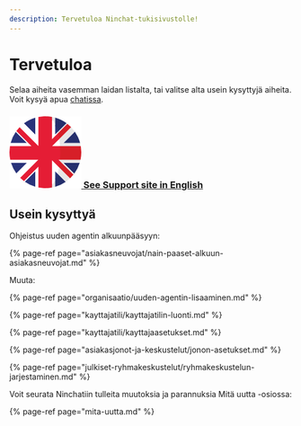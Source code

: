 ```yaml
---
description: Tervetuloa Ninchat-tukisivustolle!
---
```


# Tervetuloa

Selaa aiheita vasemman laidan listalta, tai valitse alta usein kysyttyjä aiheita. Voit kysyä apua [chatissa](https://ninchat.com/contact). 

### [![](.gitbook/assets/en.png) See Support site in English](https://support.ninchat.com/ninchat-support/v/english/)

## Usein kysyttyä

Ohjeistus uuden agentin alkuunpääsyyn:

{% page-ref page="asiakasneuvojat/nain-paaset-alkuun-asiakasneuvojat.md" %}

Muuta:

{% page-ref page="organisaatio/uuden-agentin-lisaaminen.md" %}

{% page-ref page="kayttajatili/kayttajatilin-luonti.md" %}

{% page-ref page="kayttajatili/kayttajaasetukset.md" %}

{% page-ref page="asiakasjonot-ja-keskustelut/jonon-asetukset.md" %}

{% page-ref page="julkiset-ryhmakeskustelut/ryhmakeskustelun-jarjestaminen.md" %}

Voit seurata Ninchatiin tulleita muutoksia ja parannuksia Mitä uutta -osiossa:

{% page-ref page="mita-uutta.md" %}

